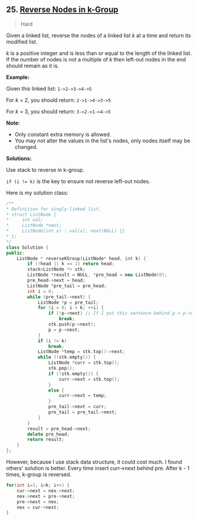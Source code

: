 ## 25. [Reverse Nodes in k-Group](https://leetcode.com/problems/reverse-nodes-in-k-group/)

> Hard

Given a linked list, reverse the nodes of a linked list *k* at a time and return its modified list.

*k* is a positive integer and is less than or equal to the length of the linked list. If the number of nodes is not a multiple of *k* then left-out nodes in the end should remain as it is.


**Example:**

Given this linked list: `1->2->3->4->5`

For *k* = 2, you should return: `2->1->4->3->5`

For *k* = 3, you should return: `3->2->1->4->5`

**Note:**

- Only constant extra memory is allowed.
- You may not alter the values in the list's nodes, only nodes itself may be changed.



**Solutions:**

Use stack to reverse in k-group.

`if (i != k)` is the key to ensure not reverse left-out nodes.

Here is my solution class:

```c++
/**
* Definition for singly-linked list.
* struct ListNode {
*     int val;
*     ListNode *next;
*     ListNode(int x) : val(x), next(NULL) {}
* };
*/
class Solution {
public:
	ListNode * reverseKGroup(ListNode* head, int k) {
		if (!head || k == 1) return head;
		stack<ListNode *> stk;
		ListNode *result = NULL, *pre_head = new ListNode(0);
		pre_head->next = head;
		ListNode *pre_tail = pre_head;
		int i = 0;
		while (pre_tail->next) {
			ListNode *p = pre_tail;
			for (i = 0; i < k; ++i) {
				if (!p->next) // If I put this sentence behind p = p->next, it can cause wrong
					break;
				stk.push(p->next);
				p = p->next;
			}
			if (i != k) 
				break;
			ListNode *temp = stk.top()->next;
			while (!stk.empty()) {
				ListNode *curr = stk.top();
				stk.pop();
				if (!stk.empty()) {
					curr->next = stk.top();
				}
				else {
					curr->next = temp;
				}
				pre_tail->next = curr;
				pre_tail = pre_tail->next;
			}
		}
		result = pre_head->next;
		delete pre_head;
		return result;
	}
};
```

However, because I use stack data structure, it could cost much. I found others' solution is better. Every time insert curr->next behind pre. After k - 1 times, k-group is reversed.

```c++
for(int i=1; i<k; i++) {
    cur->next = nex->next;
    nex->next = pre->next;
    pre->next = nex;
    nex = cur->next;
}
```

